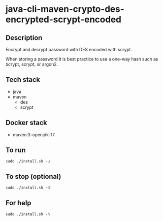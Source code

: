 # java-cli-maven-crypto-des-encrypted-scrypt-encoded

## Description
Encrypt and decrypt password with DES
encoded with scrypt.

When storing a password it is best practice
to use a one-way hash such as bcrypt, scrypt,
or argon2.

## Tech stack
- java
- maven
  - des
  - scrypt

## Docker stack
- maven:3-openjdk-17

## To run
`sudo ./install.sh -u`

## To stop (optional)
`sudo ./install.sh -d`

## For help
`sudo ./install.sh -h`
